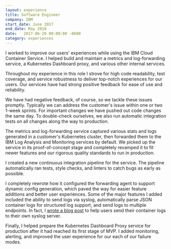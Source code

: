 ```yaml
---
layout: experience
title: Software Engineer
company: IBM
start_date: June 2017
end_date: May 2018
date:   2017-06-20 00:00:00 -0600
category: experiences
---
```

I worked to improve our users' experiences while using the IBM Cloud Container Service. I helped build and maintain a metrics and log-forwarding service, a Kubernetes Dashboard proxy, and various other internal services.

Throughout my experience in this role I strove for high code readability, test coverage, and service robustness to deliver top-notch experiences for our users. Our services have had strong positive feedback for ease of use and reliability.

We have had negative feedback, of course, so we tackle these issues promptly. Typically we can address the customer's issue within one or two 1-week sprints. For important changes we have pushed out code changes the same day. To double-check ourselves, we also run automatic integration tests on all changes along the way to production.

The metrics and log-forwarding service captured various stats and logs generated in a customer's Kubernetes cluster, then forwarded them to the IBM Log Analysis and Monitoring services by default.
We picked up the service in its proof-of-concept stage and completely revamped it to fit newer features and our rigorous quality standards to run in production.

I created a new continuous integration pipeline for the service. The pipeline automatically ran tests, style checks, and linters to catch bugs as early as possible.

I completely rewrote how it configured the forwarding agent to support dynamic config generation, which paved the way for easier feature additions and better user experiences. Some of the major features I added included the ability to send logs via syslog, automatically parse JSON container logs for structured log support, and send logs to multiple endpoints. In fact, I [wrote a blog post][syslog-blog] to help users send their container logs to their own syslog server.

[syslog-blog]: https://www.ibm.com/blogs/bluemix/2017/11/kubernetes-log-forwarding-syslog/

Finally, I helped prepare the Kubernetes Dashboard Proxy service for production after it had reached its first stage of MVP. I added monitoring, alerting, and improved the user experience for our each of our failure modes.
